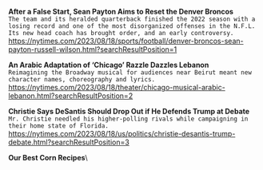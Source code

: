 **After a False Start, Sean Payton Aims to Reset the Denver Broncos**\
`The team and its heralded quarterback finished the 2022 season with a losing record and one of the most disorganized offenses in the N.F.L. Its new head coach has brought order, and an early controversy.`\
https://nytimes.com/2023/08/18/sports/football/denver-broncos-sean-payton-russell-wilson.html?searchResultPosition=1

**An Arabic Adaptation of ‘Chicago’ Razzle Dazzles Lebanon**\
`Reimagining the Broadway musical for audiences near Beirut meant new character names, choreography and lyrics.`\
https://nytimes.com/2023/08/18/theater/chicago-musical-arabic-lebanon.html?searchResultPosition=2

**Christie Says DeSantis Should Drop Out if He Defends Trump at Debate**\
`Mr. Christie needled his higher-polling rivals while campaigning in their home state of Florida.`\
https://nytimes.com/2023/08/18/us/politics/christie-desantis-trump-debate.html?searchResultPosition=3

**Our Best Corn Recipes**\
